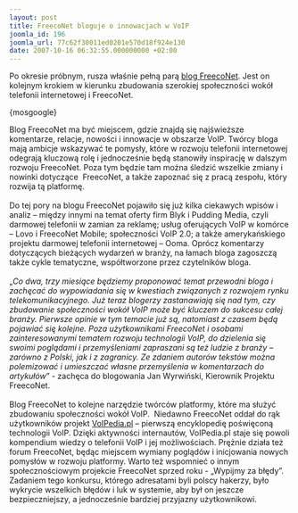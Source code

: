 ```yaml
---
layout: post
title: FreecoNet bloguje o innowacjach w VoIP
joomla_id: 196
joomla_url: 77c62f30011ed0201e570d18f924e130
date: 2007-10-16 06:32:55.000000000 +02:00
---
```

Po okresie pr&oacute;bnym, rusza właśnie pełną parą <a href="http://blog.freeconet.pl/" target="_blank">blog FreecoNet</a>. Jest on kolejnym krokiem w kierunku zbudowania szerokiej społeczności wok&oacute;ł telefonii internetowej i FreecoNet.<p>{mosgoogle}</p><p>Blog FreecoNet ma być miejscem, gdzie znajdą się najświeższe komentarze, relacje, nowości i innowacje w obszarze VoIP. Tw&oacute;rcy bloga mają ambicje wskazywać te pomysły, kt&oacute;re w rozwoju telefonii internetowej odegrają kluczową rolę i jednocześnie będą stanowiły inspirację w dalszym rozwoju FreecoNet. Poza tym będzie tam można śledzić wszelkie zmiany i nowinki dotyczące&nbsp; FreecoNet, a także zapoznać się z pracą zespołu, kt&oacute;ry rozwija tą platformę.&nbsp; <br /><br />Do tej pory na blogu FreecoNet pojawiło się już kilka ciekawych wpis&oacute;w i analiz &ndash; między innymi na temat oferty firm Blyk i Pudding Media, czyli darmowej telefonii w zamian za reklamę; usług oferujących VoIP w kom&oacute;rce &ndash; Lovo i FreecoNet Mobile; społeczności VoIP 2.0; a także amerykańskiego projektu darmowej telefonii internetowej &ndash; Ooma. Opr&oacute;cz komentarzy dotyczących bieżących wydarzeń w branży, na łamach bloga zagoszczą także cykle tematyczne, wsp&oacute;łtworzone przez czytelnik&oacute;w bloga.<br /><br />&bdquo;<em>Co dwa, trzy miesiące będziemy proponować temat przewodni bloga i zachęcać do wypowiadania się w kwestiach związanych z rozwojem rynku telekomunikacyjnego. Już teraz blogerzy zastanawiają się nad tym, czy zbudowanie społeczności wok&oacute;ł VoIP może być kluczem do sukcesu całej branży. Pierwsze opinie w tym temacie już są, natomiast z czasem będą pojawiać się kolejne. Poza użytkownikami FreecoNet i osobami zainteresowanymi tematem rozwoju technologii VoIP, do dzielenia się swoimi poglądami i przemyśleniami zapraszani są też ludzie z branży &ndash; zar&oacute;wno z Polski, jak i z zagranicy. Ze zdaniem autor&oacute;w tekst&oacute;w można polemizować i umieszczać własne przemyślenia w komentarzach do artykuł&oacute;w</em>&rdquo; - zachęca do blogowania Jan Wyrwiński, Kierownik Projektu FreecoNet.<br /><br />Blog FreecoNet to kolejne narzędzie tw&oacute;rc&oacute;w platformy, kt&oacute;re ma służyć zbudowaniu społeczności wok&oacute;ł VoIP.&nbsp; Niedawno FreecoNet oddał do rąk użytkownik&oacute;w projekt <a href="http://www.VoIPedia.pl" target="_blank">VoIPedia.pl</a>  &ndash; pierwszą encyklopedię poświęconą technologii VoIP. Dzięki aktywności internaut&oacute;w, VoIPedia.pl staje się powoli kompendium wiedzy o telefonii VoIP i jej możliwościach. Prężnie działa też forum FreecoNet, będąc miejscem wymiany pogląd&oacute;w i inicjowania nowych pomysł&oacute;w w rozwoju platformy. Warto też wspomnieć o innym społecznościowym projekcie FreecoNet sprzed roku - &bdquo;Wypijmy za błędy&rdquo;. Zadaniem tego konkursu, kt&oacute;rego adresatami byli polscy hakerzy, było wykrycie wszelkich błęd&oacute;w i luk w systemie, aby był on jeszcze bezpieczniejszy, a jednocześnie bardziej przyjazny użytkownikowi. </p>
